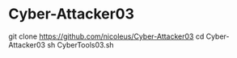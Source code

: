 # Cyber-Attacker03
git clone https://github.com/nicoleus/Cyber-Attacker03
cd Cyber-Attacker03
sh CyberTools03.sh
